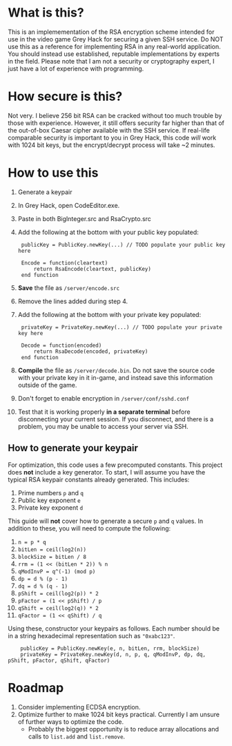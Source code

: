 # What is this?
This is an implemementation of the RSA encryption scheme intended for use in the video game Grey Hack for securing a given SSH service.
Do NOT use this as a reference for implementing RSA in any real-world application. You should instead use established, reputable implementations by experts in the field.
Please note that I am not a security or cryptography expert, I just have a lot of experience with programming.

# How secure is this?
Not very. I believe 256 bit RSA can be cracked without too much trouble by those with experience.
However, it still offers security far higher than that of the out-of-box Caesar cipher available with the SSH service.
If real-life comparable security is important to you in Grey Hack, this code _will_ work with 1024 bit keys, but the encrypt/decrypt process will take ~2 minutes.

# How to use this
1. Generate a keypair
2. In Grey Hack, open CodeEditor.exe.
3. Paste in both BigInteger.src and RsaCrypto.src
4. Add the following at the bottom with your public key populated:

        publicKey = PublicKey.newKey(...) // TODO populate your public key here

        Encode = function(cleartext)
            return RsaEncode(cleartext, publicKey)
        end function

6. **Save** the file as `/server/encode.src`
7. Remove the lines added during step 4.
8. Add the following at the bottom with your private key populated:

        privateKey = PrivateKey.newKey(...) // TODO populate your private key here

        Decode = function(encoded)
            return RsaDecode(encoded, privateKey)
        end function

9. **Compile** the file as `/server/decode.bin`. Do not save the source code with your private key in it in-game, and instead save this information outside of the game.
10. Don't forget to enable encryption in `/server/conf/sshd.conf`
11. Test that it is working properly **in a separate terminal** before disconnecting your current session. If you disconnect, and there is a problem, you may be unable to access your server via SSH.

## How to generate your keypair

For optimization, this code uses a few precomputed constants. This project does **not** include a key generator.
To start, I will assume you have the typical RSA keypair constants already generated.
This includes:
1. Prime numbers `p` and `q`
2. Public key exponent `e`
3. Private key exponent `d`

This guide will **not** cover how to generate a secure `p` and `q` values.
In addition to these, you will need to compute the following:
1. `n = p * q`
2. `bitLen = ceil(log2(n))`
3. `blockSize = bitLen / 8`
4. `rrm = (1 << (bitLen * 2)) % n`
5. `qModInvP = q^(-1) (mod p)`
6. `dp = d % (p - 1)`
7. `dq = d % (q - 1)`
8. `pShift = ceil(log2(p)) * 2`
9. `pFactor = (1 << pShift) / p`
10. `qShift = ceil(log2(q)) * 2`
11. `qFactor = (1 << qShift) / q`

Using these, constructor your keypairs as follows. Each number should be in a string hexadecimal representation such as `"0xabc123"`.
                
        publicKey = PublicKey.newKey(e, n, bitLen, rrm, blockSize)
        privateKey = PrivateKey.newKey(d, n, p, q, qModInvP, dp, dq, pShift, pFactor, qShift, qFactor)

# Roadmap
1. Consider implementing ECDSA encryption.
2. Optimize further to make 1024 bit keys practical. Currently I am unsure of further ways to optimize the code.
   - Probably the biggest opportunity is to reduce array allocations and calls to `list.add` and `list.remove`.
